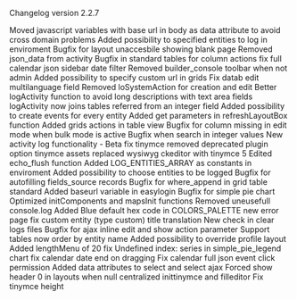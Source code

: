 Changelog version 2.2.7
 
Moved javascript variables with base url in body as data attribute to avoid cross domain problems
Added possibility to specified entities to log in enviroment
Bugfix for layout unaccesbile showing blank page
Removed json_data from activity
Bugfix in standard tables for column actions
fix full calendar json sidebar date filter
Removed builder_console toolbar when not admin
Added possibility to specify custom url in grids
Fix datab edit multilanguage field
Removed loSystemAction for creation and edit
Better logActivity function to avoid long descriptions with text area fields
logActivity now joins tables referred from an integer field
Added possibility to create events for every entity
Added get parameters in refreshLayoutBox function
Added grids actions in table view
Bugfix for column missing in edit mode when bulk mode is active
Bugfix when search in integer values
New activity log functionality - Beta
fix tinymce removed deprecated plugin option
tinymce assets
replaced wysiwyg ckeditor with tinymce 5
Edited echo_flush function
Added LOG_ENTITIES_ARRAY as constants in enviroment
Added possibility to choose entities to be logged
Bugfix for autofilling fields_source records
Bugfix for where_append in grid table standard
Added baseurl variable in easylogin
Bugfix for simple pie chart
Optimized initComponents and mapsInit functions
Removed uneusefull console.log
Added Blue default hex code in COLORS_PALETTE
new error page
fix custom entity (type custom) title translation
New check in clear logs files
Bugfix for ajax inline edit and show action parameter
Support tables now order by entity name
Added possibility to override profile layout
Added lengthMenu of 20
fix Undefined index: series in simple_pie_legend chart
fix calendar date end on dragging
Fix calendar full json event click permission
Added data attributes to select and select ajax
Forced show header 0 in layouts when null
centralized inittinymce and filleditor
Fix tinymce height
